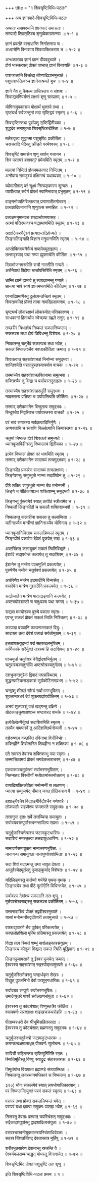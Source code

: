 +++
title = "१ शिवसृष्टिविधि-पटलः"

+++
अथ ज्ञानपादे-शिवसृष्टिविधि-पटलः  

अथातः सम्प्रवक्ष्यामि ज्ञानपादं समासतः ।  
तस्यादौ शिवसृटिञ्च शृणुष्वेकाग्रमानसः ॥ १-१ ॥  

ज्ञानं प्रवर्तते वत्सभ्रान्ति निर्नाशनाय च ।  
अध्वाश्रेणि विनाशाय शिवव्यक्तिकराय च ॥ १-२ ॥  

अन्धकारवद ज्ञानं ज्ञानं दीपवदुच्यते ।  
ज्ञेयं भास्करवत् प्रोक्तं पश्चात् ज्ञानं विनश्यति ॥ १-३ ॥  

पाशजालानि विच्छेद्य तीष्णादिज्ञानमुच्यते ।  
पशुपाशपतित्वञ्च ज्ञानेनाश्रयते बुधः ॥ १-४ ॥  

ज्ञाने नैव तु कैवल्य प्राप्तिस्तत्र न संशयः ।  
शिवाद्यवनिपर्यन्तं लक्षणं शृणु साम्प्रतम् ॥ १-५ ॥  

योगिनामुपकाराय मोक्षार्थं भुक्तये तथा ।  
सृष्ट्यर्थं सर्वजन्तूनां तदा सृष्टिद्वयं स्मृतम् ॥ १-६ ॥  

शिवसृष्टिस्तथा पूर्वापशु सृष्टिर्द्वितीयका ।  
शुद्धदेव समायुक्ता शिवसृष्टिरुदीरिता ॥ १-७ ॥  

मलैरावृत्य शुद्धात्मा पशुसृष्टिः प्रकीर्तिता ।  
चराचरादि भेदैस्तु क्रीडते परमेश्वरम् ॥ १-८ ॥  

शिवसृष्टिं समासेन शृणु सर्वान् गजानन ।  
शिवं परात्परं ब्रह्मवत्? प्रमेयमिति स्मृतम् ॥ १-९ ॥  

मलत्वां निन्दितं ज्ञेयममलत्वाद निन्दितम् ।  
अनौपम्य समादृश्यं दक्षिणत्वं यथाव्ययम् ॥ १-१० ॥  

व्योमातीतात् परं सूक्ष्मं नित्यङ्कारण शून्यतः ।  
व्यापीत्वात् सर्वगं प्रोक्तं स्वामिभावात् प्रभुसृतम् ॥ १-११ ॥  

वाङ्मनोव्यतिरिक्तत्वात् प्रमाणातीतगोचरम् ।  
प्रत्यक्षादिप्रमाणानि शृणुवत्स समाहितः ॥ १-१२ ॥  

प्रत्यक्षमनुमानञ्च शब्दञ्चोपमयासह ।  
अर्त्था पत्तिरभावश्च षट्प्रमाणमिति स्मृतम् ॥ १-१३ ॥  

अक्षादिकरणैर्दृश्यं प्रत्यक्षन्तदिहोच्यते ।  
लिङ्गालिङ्गादि विज्ञान मनुमानमिति स्मृतम् ॥ १-१४ ॥  

आप्तोक्तिवचनैर्गम्यं शब्दमेवमुदाहृतम् ।  
तत्सादृश्याद् यथा गम्या ह्युपमाचेति कीर्तिता ॥ १-१५ ॥  

दिवाभोजनमस्तीति रात्रौ नास्तीति गम्यते ।  
अर्थेनैवार्थ विज्ञेया चार्थापत्तिरिति स्मृतम् ॥ १-१६ ॥  

भ्रान्ति ज्ञाने ह्यभावे तु स्वयज्ञानन्तु गम्यते ।  
भ्रान्त्या भावे स्वयं ज्ञानमभावमिति कीर्तितम् ॥ १-१७ ॥  

एवमादिप्रमाणैस्तु दुर्लक्ष्यन्तच्छिवं स्मृतम् ।  
शिवतत्वमिदं प्रोक्तं तत्वा नामखिलात्मनाम् ॥ १-१८ ॥  

सृष्ट्यर्थं लोकरक्षार्थं लोकस्योत् पत्तिकारणम् ।  
साधकानां हितार्थाय स्वेच्छया ग्रह्णते तनुम् ॥ १-१९ ॥  

तच्छरीरं त्रिधाज्ञेयं निष्कलं सकलनिष्कलम् ।  
सकलञ्च तथा ज्ञेयं त्रिविधन्तु विशेषतः ॥ १-२० ॥  

निष्कलन्तु चतुर्भेदं सकलञ्च तथा भवेत् ।  
सकलं निष्कलञ्चैव नवधाकीर्तिताः क्रमात् ॥ १-२१ ॥  

शिवतत्वात् सहस्रांशाच्छां निर्नाम्ना समुद्भवा ।  
शान्तिश्चेति पराप्राहुस्तस्यापर्याय वाचकः ॥ १-२२ ॥  

तस्माच्चैव सहस्रांशाच्छक्तिनामा समुत्भवा ।  
शक्तिश्चैव तु विद्या च पर्यायस्तदुदाहृतः ॥ १-२३ ॥  

तस्माच्चैव सहस्रांशान्नादमूर्ति समुद्भवः ।  
नादस्तस्य प्रतिष्ठा च पर्यायस्त्विति कीर्तिताः ॥ १-२४ ॥  

तस्माद् दशैकभागेन बिन्दुतत्व समुद्भवः ।  
बिन्दुश्चैव निवृत्तिश्च पर्यायस्तस्य वाचकौ ॥ १-२५ ॥  

परं भावं समारभ्य सर्वज्ञत्वादिभिर्गुणैः ।  
अव्यक्तानि च रूपाणि निर्ल्लक्ष्यानि क्रियास्तथा ॥ १-२६ ॥  

चतुर्था निष्कलं ह्येवं शिवतत्वं समुच्यते ।  
ध्यानपूजाविहीनस्तु निष्कलत्वं द्वितीयका ॥ १-२७ ॥  

इत्येवं निष्कलं प्रोक्तं परं भावमिति स्मृतम् ।  
तस्माद् दशैकभागेन सादाख्यं तत्वमुद्भवम् ॥ १-२८ ॥  

लिङ्गपीठ प्रकारेण सादाख्यं तत्वलक्षणम् ।  
लिङ्गेशम्भुः समुत्भूतो नाम्ना सदाशिवेन तु ॥ १-२९ ॥  

पीठे शक्तिः समुत्भूतो नाम्ना चैव मनोन्मनी ।  
लिङ्गे च पीठिकायाञ्च शक्तिशम्भू समुद्भवौ ॥ १-३० ॥  

लिङ्गन्तु पुंस्त्वमेवं स्यात् तत्पीठं स्त्रीत्वमेव च ।  
निष्कलौ लिङ्गपीठौ च सकलौ शक्तिशाम्भवौ ॥ १-३१ ॥  

निष्कलन्तु कलाहीना सकला तु कलान्विता ।  
यतीनाञ्चैव मन्त्रीणां ज्ञानिनाञ्चैव योगिनाम् ॥ १-३२ ॥  

ध्यानपूजानिमित्ताय सकलन्निष्कलं स्मृतम् ।  
लिङ्गपीठं प्रकारेण देवेशं पूजयेत् सदा ॥ १-३३ ॥  

अष्टत्रिंशत् कलायुक्तं सकलं त्वितिविद्यते ।  
ईशादि सद्यपर्यन्तं कल्पयेत् तु सदाशिवम् ॥ १-३४ ॥  

ईशानेन तु मन्त्रेण पञ्चमूर्ध्नि प्रकल्पयेत् ।  
पुरुषेणैव मन्त्रेण चतुर्वक्त्रं प्रकल्पयेत् ॥ १-३५ ॥  

अघोरेणैव मन्त्रेण हृदयादीनि विन्यसेत् ।  
वामदेवेन मन्त्रेण गुह्यादीनि प्रकल्पयेत् ॥ १-३६ ॥  

सद्योजातेन मन्त्रेण पादाद्यङ्गानि कल्पयेत् ।  
अष्टत्रयोदशाष्टौ च चतुःपञ्च यथा क्रमम् ॥ १-३७ ॥  

सद्यवा ममघोरञ्च पुरुषे पकला स्मृताः ।  
एवन्तु सकलं प्रोक्तं सकलं त्विति निश्चितम् ॥ १-३८ ॥  

करपादा वयवानि कल्पनात्सकलं विदुः ।  
सादाख्य तत्व देवेशं प्रत्यक्षं सर्वतोमुखम् ॥ १-३९ ॥  

इच्छाशक्त्युद्भवं पद्मं सहस्रदलभूषितम् ।  
कर्णिकाके सरैर्युक्तं तत्रस्थं हि सदाशिवम् ॥ १-४० ॥  

पञ्चमूर्धा चतुर्वक्त्रं नेत्रैर्द्वादशभिर्युतम् ।  
चतुरास्यञ्चतुर्नासि अष्टश्रोत्रञ्चतुर्गलम् ॥ १-४१ ॥  

दशभुजन्तनूरेकं द्विपादं पद्मसंस्थितम् ।  
शुद्धस्फटिकसङ्काशं सूर्यकोटिसमप्रभम् ॥ १-४२ ॥  

चन्द्रांशु शीतलं सौम्यं सर्वाभरणभूषितम् ।  
शुक्लाम्बरधरं देवं शुक्लयज्ञोपवीतिनम् ॥ १-४३ ॥  

अभयं शूलपरशुं वज्रं खट्गन्तु दक्षिणे ।  
खेटकाङ्कुशपाशञ्च घण्टावरद वामके ॥ १-४४ ॥  

इत्येतैर्लक्षणैर्युक्तं सदाशिवमिति स्मृतम् ।  
तस्यैव वामपार्श्वे तु आदिशक्तिर्मनोन्मनी ॥ १-४५ ॥  

वह्नेरुष्णत्व वच्छक्ति रविनाभा विनीविभोः ।  
शक्तिहीने शिवोनास्ति शिवहीना न शक्तिका ॥ १-४६ ॥  

एते समस्त देवाश्च शक्तिशम्भु मया स्मृताः ।  
तस्माच्छिवमयं प्रोक्तं जगदेतच्चराचरम् ॥ १-४७ ॥  

एकवक्राञ्चतुर्हस्तां सर्वाभरणभूषिताम् ।  
नितम्बतट विस्तीर्णां मध्येक्षामांस्तनोन्नताम् ॥ १-४८ ॥  

वामादिशक्तिकोपेतां मनोन्मनीं स लक्षणाम् ।  
ध्यात्वा सम्पूजयेद् धीमान् जगत् प्रीतिकराय वै ॥ १-४९ ॥  

ब्रह्माङ्गैश्चैव विद्याङ्गैर्विद्यैश्चैव गणेश्वरैः ।  
लोकपालैः सहस्रैश्च क्रमशस्ते समुद्भवाः ॥ १-५० ॥  

तत्तत्गुणा वृताः सर्वे तत्तच्चिन्ह समायुताः ।  
सर्वावयवसम्पूर्णास्त्वनन्तादित्य सप्रभाः ॥ १-५१ ॥  

चतुर्भुजास्त्रिणेत्राश्च जटामकुटधारिणः ।  
सदाशिवं नमस्कृत्वा तत्तदायुधधारिणः ॥ १-५२ ॥  

नानावर्णसमायुक्ता नानाभरणभूषिताः ।  
नानागन्ध समायुक्ता नानापुष्पोपशोभिताः ॥ १-५३ ॥  

सदा शिवं यदात्मन्तु तथा चावृत देवताः ।  
आमूर्तञ्चेदमूर्तस्तु पूजाङ्कुर्याद् विशेषतः ॥ १-५४ ॥  

यदिलिङ्गस्तु कर्तव्यो गर्भगेहे पृथक् पृथक् ।  
लिङ्गस्येव तथा पीठे मूर्तादीनि विचिन्तयेत् ॥ १-५५ ॥  

सर्वावरण देवांश्च सकलानि ततः शृणु ।  
मूर्तयश्चेश्वराद्यस्तु सकलञ्च प्रकीर्तितम् ॥ १-५६ ॥  

यत्तत्सदाशिवं प्रोक्तं तद्वदीश्वरमुच्यते ।  
यासां मनोन्मनीयद्वदीश्वरी तत्वमुच्यते ॥ १-५७ ॥  

वक्त्राद्यावरणे चैव पूर्ववत् परिकल्पयेत् ।  
काष्ठलोहशिला मृत्भिः प्रतिमास्तु प्रकल्पयेत् ॥ १-५८ ॥  

विद्या तत्व स्थितं शम्भुं सर्वालङ्कारसंयुतम् ।  
लिङ्गस्य कौतुकं विद्यात् सकलं त्विति बुद्धिमान् ॥ १-५९ ॥  

लिङ्गपूजावसाने तु ईश्वरं पूजयेत् क्रमात् ।  
ईश्वरस्य सहस्रांशात् रुद्रस्योद्भवमुच्यते ॥ १-६० ॥  

चतुर्भुजस्तिणेत्रस्तु चन्द्रार्धकृत शेखरः ।  
विद्युत् पुञ्जनिभो देवो परशूमृगधारिकः ॥ १-६१ ॥  

सर्वावयव सम्पूर्णः सर्वाभरणभूषितः ।  
उमादेव्युत्तरे पार्श्वे सर्वलक्षणसंयुता ॥ १-६२ ॥  

ईश्वरस्य तु कोट्यंशात् विष्णुस्तत्रैव कीर्तितः ।  
श्यामवर्णः सरक्ताक्षः शङ्खचक्रधरोहरिः ॥ १-६३ ॥  

पीताम्बरधरो देव श्रीभूमिसहितस्तदा ।  
ईश्वरस्य तु कोट्यंशात् ब्रह्मणस्तु समुद्भवः ॥ १-६४ ॥  

चतुर्भुजश्चतुर्वक्त्रो जटामकुटधारकः ।  
कमण्डल्वक्षमालाधृत् पीतवर्णः सुलोचनः ॥ १-६५ ॥  

सावित्री सहितस्तत्र सृष्टिमूर्तिरिति स्मृतः ।  
स्थितिमूर्तिस्तु विष्णुः स्याद्रुद्रः संहारकारकः ॥ १-६६ ॥  

त्रिमूर्तयोथ विख्याता ब्रह्माण्डे संव्यवस्थितः ।  
निष्कलन्तु लयस्थानमधिकारं स निष्कलम् ॥ १-६७ ॥  

३२०) भोगः सकलमेवं स्यात् लयभोगाधिकारपान् ।  
परं निष्कलमित्युक्तं परमं सकलं स्मृतम् ॥ १-६८ ॥  

परापरं तथा प्रोक्तं सकलन्निष्कलं भवेत् ।  
परापरं यथा ज्ञात्वा समुक्तः पाशहा भवेत् ॥ १-६९ ॥  

तिस्रस्तु देवताः पश्चात् त्रयस्त्रिंशत् समुद्भवाः ।  
रुद्रैकादशपूर्वास्तु द्वादशादित्यसंयुताः ॥ १-७० ॥  

वसवश्चाश्वनीयुक्तास्त्रयस्त्रिंशाधिदेवताः ।  
सहस्र त्रिंशतत्रिंशद् देवतास्तत्र मूर्तिषु ॥ १-७१ ॥  

शरीरभूतसारेण देवानान्तु स्रजन्ति वै ।  
ऐश्वर्यमलसम्बन्धाद्धृत् बोधस्तु विनाशयेत् ॥ १-७२ ॥  

शिवसृष्टिमिदं प्रोक्तं पशुसृष्टिं ततः शृणु ।  

इति शिवसृष्टिविधि-पटलः प्रथमः ॥ १ ॥  


